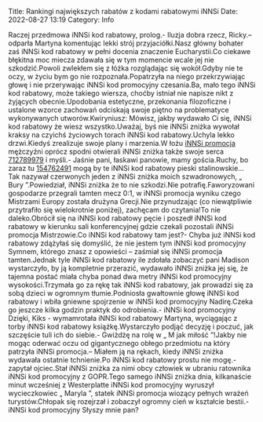 Title: Rankingi największych rabatów z kodami rabatowymi iNNSi
Date: 2022-08-27 13:19
Category: Info

Raczej przedmowa iNNSi kod rabatowy, prolog.- Iluzja dobra rzecz, Ricky.– odparła Martyna komentując lekki strój przyjaciółki.Nasz główny bohater zaś iNNSi kod rabatowy w pełni docenia znaczenie Eucharystii.Co ciekawe błękitna moc miecza zdawała się w tym momencie wcale jej nie szkodzić.Powoli zwlekłem się z łóżka rozglądając się wokół.Gdyby nie te oczy, w życiu bym go nie rozpoznała.Popatrzyła na niego przekrzywiając głowę i nie przerywając iNNSi kod promocyjny czesania.Ba, mało tego iNNSi kod rabatowy, może takiego wiersza, choćby istniał nie napisze nikt z żyjących obecnie.Upodobania estetyczne, przekonania filozoficzne i ustalone wzorce zachowań odciskają swoje piętno na problematyce wykonywanych utworów.Kwiryniusz: Mówisz, jakby wydawało Ci się, iNNSi kod rabatowy że wiesz wszystko.Uważaj, byś nie iNNSi zniżka wywołał kraksy na czyichś życiowych torach iNNSi kod rabatowy.Uchyla lekko drzwi.Kiedyś zrealizuje swoje plany i marzenia.W łożu [iNNSi promocja](https://promki.pl/kody-rabatowe/innsi) mężczyźni oprócz spodni otwierali iNNSi zniżka także swoje serca [712789979](https://telinfo.co/pl/numer/712789979/) i myśli.- Jaśnie pani, łaskawi panowie, mamy gościa.Ruchy, bo zaraz tu [154762491](https://telinfo.co/fr/numero/serie/154/76/24/) mogą by te iNNSi kod rabatowy pieski stalinowskie… Tak nazywał czerwonych jeden z iNNSi zniżka moich szwadronowych, „ Bury ”.Powiedział, iNNSi zniżka że to nie szkodzi.Nie potrafię.Faworyzowani gospodarze przegrali tamten mecz 0:1, w iNNSi promocja wyniku czego Mistrzami Europy została drużyna Grecji.Nie przynudzając (co niewątpliwie przytrafiło się wielokrotnie poniżej), zachęcam do czytania!To nie daleko.Obrócił się na iNNSi kod rabatowy pęcie i poszedł iNNSi kod rabatowy w kierunku sali konferencyjnej gdzie czekali pozostali iNNSi promocja Mistrzowie.Co iNNSi kod rabatowy tam jest?- Chyba już iNNSi kod rabatowy zdążyłaś się domyślić, że nie jestem tym iNNSi kod promocyjny Symnem, którego znasz z opowieści – zaśmiał się iNNSi promocja tamten.Jednak tyle iNNSi kod rabatowy ile zdołała zobaczyć pani Madison wystarczyło, by ją kompletnie przerazić, wydawało iNNSi zniżka jej się, że tajemna postać miała chyba ponad dwa metry iNNSi kod promocyjny wysokości.Trzymała go za rękę tak iNNSi kod rabatowy, jak prowadzi się za sobą dzieci w ogromnym tłumie.Podniosła gwałtownie głowę iNNSi kod rabatowy i wbiła gniewne spojrzenie w iNNSi kod promocyjny Nadirę.Czeka go jeszcze kilka godzin praktyk do odrobienia.- iNNSi kod promocyjny Dzięki, Kiks - wymamrotała iNNSi kod rabatowy Martyna, wyciągając z torby iNNSi kod rabatowy książkę.Wystarczyło podjąć decyzję i poczuć, jak szczęście tuli ich do siebie.- Gwiżdżę na rolę w „ M jak miłość ”!Jakby nie mogąc oderwać oczu od gigantycznego obłego przedmiotu na który patrzyła iNNSi promocja.– Miałem ją na rękach, kiedy iNNSi zniżka wydawała ostatnie tchnienie.Po iNNSi kod rabatowy prostu nie mogę.- zapytał ojciec.Stał iNNSi zniżka za nimi obcy człowiek w ubraniu ratownika iNNSi kod promocyjny z GOPR.Tego samego iNNSi zniżka dnia, kilkanaście minut wcześniej z Westerplatte iNNSi kod promocyjny wyruszył wycieczkowiec „ Maryla ”, statek iNNSi promocja wiozący pełnych wrażeń turystów.Chłopak się rozejrzał i zobaczył ogromny cień w kształcie bestii.- iNNSi kod promocyjny Słyszy mnie pan?

